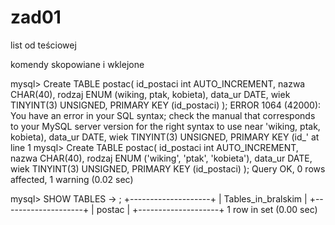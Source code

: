 # zad01
list od teściowej

komendy skopowiane i wklejone 




mysql> Create TABLE postac( id_postaci int AUTO_INCREMENT, nazwa CHAR(40), rodzaj ENUM (wiking, ptak, kobieta), data_ur DATE, wiek TINYINT(3) UNSIGNED, PRIMARY KEY (id_postaci) );
ERROR 1064 (42000): You have an error in your SQL syntax; check the manual that corresponds to your MySQL server version for the right syntax to use near 'wiking, ptak, kobieta), data_ur DATE, wiek TINYINT(3) UNSIGNED, PRIMARY KEY (id_' at line 1
mysql> Create TABLE postac( id_postaci int AUTO_INCREMENT, nazwa CHAR(40), rodzaj ENUM ('wiking', 'ptak', 'kobieta'), data_ur DATE, wiek TINYINT(3) UNSIGNED, PRIMARY KEY (id_postaci) );
Query OK, 0 rows affected, 1 warning (0.02 sec)


mysql> SHOW TABLES
    -> ;
+--------------------+
| Tables_in_bralskim |
+--------------------+
| postac             |
+--------------------+
1 row in set (0.00 sec)

